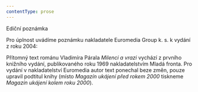 ```yaml
---
contentType: prose
---
```


Ediční poznámka

  

Pro úplnost uvádíme poznámku nakladatele Euromedia Group k. s. k vydání z roku 2004:

Přítomný text románu Vladimíra Párala _Milenci a vrazi_ vychází z prvního knižního vydání, publikovaného roku 1969 nakladatelstvím Mladá fronta. Pro vydání v nakladatelství Euromedia autor text ponechal beze změn, pouze upravil podtitul knihy (místo _Magazín ukájení před rokem 2000_ tiskneme _Magazín ukájení kolem roku 2000_).
